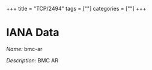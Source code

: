 +++
title = "TCP/2494"
tags = [""]
categories = [""]
+++

# IANA Data

_Name:_ bmc-ar

_Description:_ BMC AR

